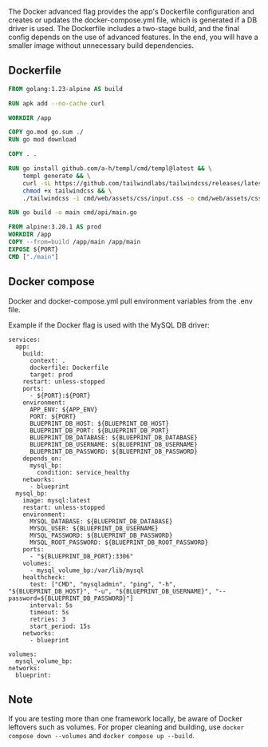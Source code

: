 The Docker advanced flag provides the app's Dockerfile configuration and creates or updates the docker-compose.yml file, which is generated if a DB driver is used.
The Dockerfile includes a two-stage build, and the final config depends on the use of advanced features. In the end, you will have a smaller image without unnecessary build dependencies.

## Dockerfile

```dockerfile
FROM golang:1.23-alpine AS build

RUN apk add --no-cache curl

WORKDIR /app

COPY go.mod go.sum ./
RUN go mod download

COPY . .

RUN go install github.com/a-h/templ/cmd/templ@latest && \
    templ generate && \
    curl -sL https://github.com/tailwindlabs/tailwindcss/releases/latest/download/tailwindcss-linux-x64 -o tailwindcss && \
    chmod +x tailwindcss && \
    ./tailwindcss -i cmd/web/assets/css/input.css -o cmd/web/assets/css/output.css

RUN go build -o main cmd/api/main.go

FROM alpine:3.20.1 AS prod
WORKDIR /app
COPY --from=build /app/main /app/main
EXPOSE ${PORT}
CMD ["./main"]
```
## Docker compose
Docker and docker-compose.yml pull environment variables from the .env file.

Example if the Docker flag is used with the MySQL DB driver:
```ymal
services:
  app:
    build:
      context: .
      dockerfile: Dockerfile
      target: prod
    restart: unless-stopped
    ports:
      - ${PORT}:${PORT}
    environment:
      APP_ENV: ${APP_ENV}
      PORT: ${PORT}
      BLUEPRINT_DB_HOST: ${BLUEPRINT_DB_HOST}
      BLUEPRINT_DB_PORT: ${BLUEPRINT_DB_PORT}
      BLUEPRINT_DB_DATABASE: ${BLUEPRINT_DB_DATABASE}
      BLUEPRINT_DB_USERNAME: ${BLUEPRINT_DB_USERNAME}
      BLUEPRINT_DB_PASSWORD: ${BLUEPRINT_DB_PASSWORD}
    depends_on:
      mysql_bp:
        condition: service_healthy
    networks:
      - blueprint
  mysql_bp:
    image: mysql:latest
    restart: unless-stopped
    environment:
      MYSQL_DATABASE: ${BLUEPRINT_DB_DATABASE}
      MYSQL_USER: ${BLUEPRINT_DB_USERNAME}
      MYSQL_PASSWORD: ${BLUEPRINT_DB_PASSWORD}
      MYSQL_ROOT_PASSWORD: ${BLUEPRINT_DB_ROOT_PASSWORD}
    ports:
      - "${BLUEPRINT_DB_PORT}:3306"
    volumes:
      - mysql_volume_bp:/var/lib/mysql
    healthcheck:
      test: ["CMD", "mysqladmin", "ping", "-h", "${BLUEPRINT_DB_HOST}", "-u", "${BLUEPRINT_DB_USERNAME}", "--password=${BLUEPRINT_DB_PASSWORD}"]
      interval: 5s
      timeout: 5s
      retries: 3
      start_period: 15s
    networks:
      - blueprint

volumes:
  mysql_volume_bp:
networks:
  blueprint:
```

## Note
If you are testing more than one framework locally, be aware of Docker leftovers such as volumes.
For proper cleaning and building, use `docker compose down --volumes` and `docker compose up --build`.

